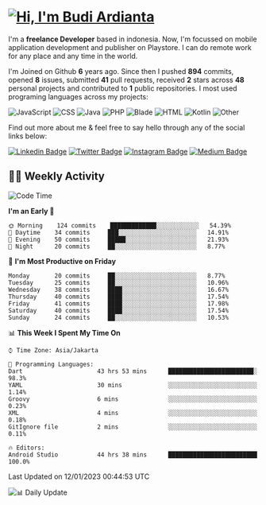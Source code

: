 # [![Hi, I'm Budi Ardianta](https://readme-typing-svg.herokuapp.com?size=24&vCenter=true&lines=%F0%9F%91%8B+Hi%2C+I'm+Budi+Ardianta+;%F0%9F%92%BB+Android+And+Web+Developer+)](https://git.io/typing-svg)

I'm a **freelance Developer** based in indonesia. Now, I'm focussed on mobile application development and publisher on Playstore. I can do remote work for any place and any time in the world.

I'm Joined on Github **6** years ago. Since then I pushed **894** commits, opened **8** issues, submitted **41** pull requests, received **2** stars across **48** personal projects and contributed to **1** public repositories.
I most used programing languages across my projects:

![JavaScript](https://img.shields.io/badge/-JavaScript-%23f1e05a?style=flat&logo=JavaScript&logoColor=white)
![CSS](https://img.shields.io/badge/-CSS-%23563d7c?style=flat&logo=CSS&logoColor=white)
![Java](https://img.shields.io/badge/-Java-%23b07219?style=flat&logo=Java&logoColor=white)
![PHP](https://img.shields.io/badge/-PHP-%234F5D95?style=flat&logo=PHP&logoColor=white)
![Blade](https://img.shields.io/badge/-Blade-%23f7523f?style=flat&logo=Blade&logoColor=white)
![HTML](https://img.shields.io/badge/-HTML-%23e34c26?style=flat&logo=HTML&logoColor=white)
![Kotlin](https://img.shields.io/badge/-Kotlin-%23A97BFF?style=flat&logo=Kotlin&logoColor=white)
![Other](https://img.shields.io/badge/-Other-%23ededed?style=flat&logo=Other&logoColor=white)

Find out more about me & feel free to say hello through any of the social links below:

[![Linkedin Badge](https://img.shields.io/badge/-budiardianata-blue?style=flat&logo=Linkedin&logoColor=white&link=https://www.linkedin.com/in/budiardianata/)](https://www.linkedin.com/in/budiardianata/)
[![Twitter Badge](https://img.shields.io/badge/-budiardianata-%231DA1F2.svg?style=flat&logo=twitter&logoColor=white&link=https://www.twitter.com/budiardianata)](https://www.linkedin.com/in/budiardianata/)
[![Instagram Badge](https://img.shields.io/badge/-budiardianata-purple?style=flat&logo=instagram&logoColor=white&link=https://instagram.com/budiardianata/)](https://instagram.com/budiardianata)
[![Medium Badge](https://img.shields.io/badge/-@budiardianata-%2312100E.svg?style=flat&logo=Medium&logoColor=white&link=https://medium.com/@budiardianata/)](https://medium.com/@budiardianata)

## 👨‍💻 Weekly Activity
<!--START_SECTION:waka-->
![Code Time](http://img.shields.io/badge/Code%20Time-1%2C447%20hrs%2033%20mins-blue)

**I'm an Early 🐤** 

```text
🌞 Morning    124 commits    █████████████░░░░░░░░░░░░   54.39% 
🌆 Daytime    34 commits     ███░░░░░░░░░░░░░░░░░░░░░░   14.91% 
🌃 Evening    50 commits     █████░░░░░░░░░░░░░░░░░░░░   21.93% 
🌙 Night      20 commits     ██░░░░░░░░░░░░░░░░░░░░░░░   8.77%

```
📅 **I'm Most Productive on Friday** 

```text
Monday       20 commits     ██░░░░░░░░░░░░░░░░░░░░░░░   8.77% 
Tuesday      25 commits     ██░░░░░░░░░░░░░░░░░░░░░░░   10.96% 
Wednesday    38 commits     ████░░░░░░░░░░░░░░░░░░░░░   16.67% 
Thursday     40 commits     ████░░░░░░░░░░░░░░░░░░░░░   17.54% 
Friday       41 commits     ████░░░░░░░░░░░░░░░░░░░░░   17.98% 
Saturday     40 commits     ████░░░░░░░░░░░░░░░░░░░░░   17.54% 
Sunday       24 commits     ██░░░░░░░░░░░░░░░░░░░░░░░   10.53%

```


📊 **This Week I Spent My Time On** 

```text
⌚︎ Time Zone: Asia/Jakarta

💬 Programming Languages: 
Dart                     43 hrs 53 mins      ████████████████████████░   98.3% 
YAML                     30 mins             ░░░░░░░░░░░░░░░░░░░░░░░░░   1.14% 
Groovy                   6 mins              ░░░░░░░░░░░░░░░░░░░░░░░░░   0.23% 
XML                      4 mins              ░░░░░░░░░░░░░░░░░░░░░░░░░   0.18% 
GitIgnore file           2 mins              ░░░░░░░░░░░░░░░░░░░░░░░░░   0.11%

🔥 Editors: 
Android Studio           44 hrs 38 mins      █████████████████████████   100.0%

```


 Last Updated on 12/01/2023 00:44:53 UTC
<!--END_SECTION:waka-->

![📊 Daily Update](https://github.com/budiardianata/budiardianata/actions/workflows/update-activity.yml/badge.svg)

